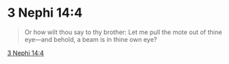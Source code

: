 # 3 Nephi 14:4

> Or how wilt thou say to thy brother: Let me pull the mote out of thine eye—and behold, a beam is in thine own eye?

[3 Nephi 14:4](https://www.churchofjesuschrist.org/study/scriptures/bofm/3-ne/14?lang=eng&id=p4#p4)


